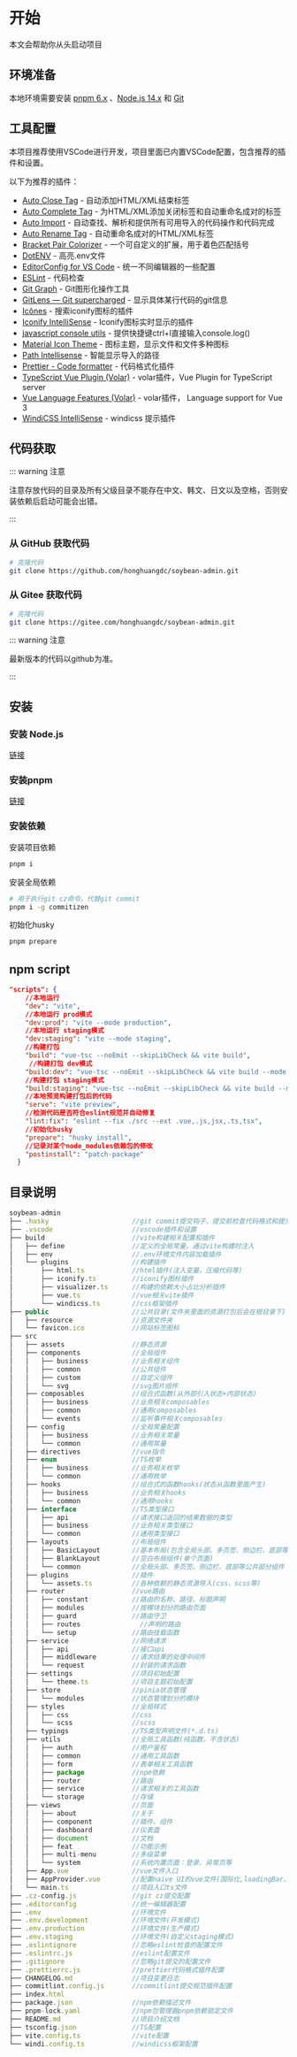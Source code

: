 # 开始

本文会帮助你从头启动项目

## 环境准备

本地环境需要安装 [pnpm 6.x](https://pnpm.io/) 、[Node.js 14.x](http://nodejs.org/) 和 [Git](https://git-scm.com/)

## 工具配置

本项目推荐使用VSCode进行开发，项目里面已内置VSCode配置，包含推荐的插件和设置。

以下为推荐的插件：

- [Auto Close Tag](https://marketplace.visualstudio.com/items?itemName=formulahendry.auto-close-tag) - 自动添加HTML/XML结束标签
- [Auto Complete Tag](https://marketplace.visualstudio.com/items?itemName=formulahendry.auto-complete-tag) - 为HTML/XML添加关闭标签和自动重命名成对的标签
- [Auto Import](https://marketplace.visualstudio.com/items?itemName=steoates.autoimport) - 自动查找、解析和提供所有可用导入的代码操作和代码完成
- [Auto Rename Tag](https://marketplace.visualstudio.com/items?itemName=formulahendry.auto-rename-tag) - 自动重命名成对的HTML/XML标签
- [Bracket Pair Colorizer](https://marketplace.visualstudio.com/items?itemName=CoenraadS.bracket-pair-colorizer) - 一个可自定义的扩展，用于着色匹配括号
- [DotENV](https://marketplace.visualstudio.com/items?itemName=mikestead.dotenv) - 高亮.env文件
- [EditorConfig for VS Code](https://marketplace.visualstudio.com/items?itemName=EditorConfig.EditorConfig) - 统一不同编辑器的一些配置
- [ESLint](https://marketplace.visualstudio.com/items?itemName=dbaeumer.vscode-eslint) - 代码检查
- [Git Graph](https://marketplace.visualstudio.com/items?itemName=mhutchie.git-graph) - Git图形化操作工具
- [GitLens — Git supercharged](https://marketplace.visualstudio.com/items?itemName=eamodio.gitlens) - 显示具体某行代码的git信息
- [Icônes](https://marketplace.visualstudio.com/items?itemName=afzalsayed96.icones) - 搜索iconify图标的插件
- [Iconify IntelliSense](https://marketplace.visualstudio.com/items?itemName=antfu.iconify) - Iconify图标实时显示的插件
- [javascript console utils](https://marketplace.visualstudio.com/items?itemName=whtouche.vscode-js-console-utils) - 提供快捷键ctrl+l直接输入console.log()
- [Material Icon Theme](https://marketplace.visualstudio.com/items?itemName=PKief.material-icon-theme) - 图标主题，显示文件和文件多种图标
- [Path Intellisense](https://marketplace.visualstudio.com/items?itemName=christian-kohler.path-intellisense) - 智能显示导入的路径
- [Prettier - Code formatter](https://marketplace.visualstudio.com/items?itemName=esbenp.prettier-vscode) - 代码格式化插件
- [TypeScript Vue Plugin (Volar)](https://marketplace.visualstudio.com/items?itemName=johnsoncodehk.vscode-typescript-vue-plugin) - volar插件，Vue Plugin for TypeScript server
- [Vue Language Features (Volar)](https://marketplace.visualstudio.com/items?itemName=johnsoncodehk.volar) - volar插件， Language support for Vue 3
- [WindiCSS IntelliSense](https://marketplace.visualstudio.com/items?itemName=voorjaar.windicss-intellisense) - windicss 提示插件

## 代码获取

::: warning 注意

注意存放代码的目录及所有父级目录不能存在中文、韩文、日文以及空格，否则安装依赖后启动可能会出错。

:::

### 从 GitHub 获取代码

```bash
# 克隆代码
git clone https://github.com/honghuangdc/soybean-admin.git
```

### 从 Gitee 获取代码

```bash
# 克隆代码
git clone https://gitee.com/honghuangdc/soybean-admin.git
```

::: warning 注意

最新版本的代码以github为准。

:::

## 安装

### 安装 Node.js

[链接](/tutorial/install.html#安装-node-js)

### 安装pnpm

[链接](/tutorial/install.html#安装pnpm)

### 安装依赖

安装项目依赖

```bash
pnpm i
```

安装全局依赖

```bash
# 用于执行git cz命令，代替git commit
pnpm i -g commitizen
```

初始化husky

```bash
pnpm prepare
```



## npm script

```json
"scripts": {
    //本地运行
    "dev": "vite",
    //本地运行 prod模式
    "dev:prod": "vite --mode production",
    //本地运行 staging模式
    "dev:staging": "vite --mode staging",
  	//构建打包
    "build": "vue-tsc --noEmit --skipLibCheck && vite build",
  	 //构建打包 dev模式
    "build:dev": "vue-tsc --noEmit --skipLibCheck && vite build --mode development",
    //构建打包 staging模式
    "build:staging": "vue-tsc --noEmit --skipLibCheck && vite build --mode staging",
  	//本地预览构建打包后的代码
    "serve": "vite preview",
  	//检测代码是否符合eslint规范并自动修复
    "lint:fix": "eslint --fix ./src --ext .vue,.js,jsx,.ts,tsx",
  	//初始化husky
    "prepare": "husky install",
  	//记录对某个node_modules依赖包的修改
    "postinstall": "patch-package"
  }
```

## 目录说明

```typescript
soybean-admin
├── .husky                     //git commit提交钩子，提交前检查代码格式和提交commit内容的格式
├── .vscode                    //vscode插件和设置
├── build                      //vite构建相关配置和插件
│   ├── define                 //定义的全局常量，通过vite构建时注入
│   ├── env                    //.env环境文件内容加载插件
│   └── plugins                //构建插件
│       ├── html.ts            //html插件(注入变量，压缩代码等)
│       ├── iconify.ts         //iconify图标插件
│       ├── visualizer.ts      //构建的依赖大小占比分析插件
│       ├── vue.ts             //vue相关vite插件
│       └── windicss.ts        //css框架插件
├── public                     //公共目录(文件夹里面的资源打包后会在根目录下)
│   ├── resource               //资源文件夹
│   └── favicon.ico            //网站标签图标
├── src
│   ├── assets                 //静态资源
│   ├── components             //全局组件
│   │   ├── business           //业务相关组件
│   │   ├── common             //公共组件
│   │   ├── custom             //自定义组件
│   │   └── svg                //svg图片组件
│   ├── composables            //组合式函数(从外部引入状态+内部状态)
│   │   ├── business           //业务相关composables
│   │   ├── common             //通用composables
│   │   └── events             //监听事件相关composables
│   ├── config                 //全局常量配置
│   │   ├── business           //业务相关常量
│   │   └── common             //通用常量
│   ├── directives             //vue指令
│   ├── enum                   //TS枚举
│   │   ├── business           //业务相关枚举
│   │   └── common             //通用枚举
│   ├── hooks                  //组合式的函数hooks(状态从函数里面产生)
│   │   ├── business           //业务相关hooks
│   │   └── common             //通用hooks
│   ├── interface              //TS类型接口
│   │   ├── api                //请求接口返回的结果数据的类型
│   │   ├── business           //业务相关类型接口
│   │   └── common             //通用类型接口
│   ├── layouts                //布局组件
│   │   ├── BasicLayout        //基本布局(包含全局头部、多页签、侧边栏、底部等公共部分)
│   │   ├── BlankLayout        //空白布局组件(单个页面)
│   │   └── common             //全局头部、多页签、侧边栏、底部等公共部分组件
│   ├── plugins                //插件
│   │   └── assets.ts          //各种依赖的静态资源导入(css、scss等)
│   ├── router                 //vue路由
│   │   ├── constant           //路由的名称、路径、标题声明
│   │   ├── modules            //按模块划分的路由页面
│   │   ├── guard              //路由守卫
│   │   ├── routes         		 //声明的路由
│   │   └── setup              //路由挂载函数
│   ├── service                //网络请求
│   │   ├── api                //接口api
│   │   ├── middleware         //请求结果的处理中间件
│   │   └── request            //封装的请求函数
│   ├── settings               //项目初始配置
│   │   └── theme.ts           //项目主题初始配置
│   ├── store                  //pinia状态管理
│   │   └── modules            //状态管理划分的模块
│   ├── styles                 //全局样式
│   │   ├── css                //css
│   │   └── scss               //scss
│   ├── typings                //TS类型声明文件(*.d.ts)
│   ├── utils                  //全局工具函数(纯函数，不含状态)
│   │   ├── auth               //用户鉴权
│   │   ├── common             //通用工具函数
│   │   ├── form               //表单相关工具函数
│   │   ├── package            //npm依赖
│   │   ├── router             //路由
│   │   ├── service            //请求相关的工具函数
│   │   └── storage            //存储
│   ├── views                  //页面
│   │   ├── about              //关于
│   │   ├── component          //插件、组件
│   │   ├── dashboard          //仪表盘
│   │   ├── document           //文档
│   │   ├── feat               //功能示例
│   │   ├── multi-menu         //多级菜单
│   │   └── system             //系统内置页面：登录、异常页等
│   ├── App.vue                //vue文件入口
│   ├── AppProvider.vue        //配置naive UI的vue文件(国际化,loadingBar、message等组件)
│   └── main.ts                //项目入口ts文件
├── .cz-config.js              //git cz提交配置
├── .editorconfig              //统一编辑器配置
├── .env                       //环境文件
├── .env.development           //环境文件(开发模式)
├── .env.production            //环境文件(生产模式)
├── .env.staging               //环境文件(自定义staging模式)
├── .eslintignore              //忽略eslint检查的配置文件
├── .eslintrc.js               //eslint配置文件
├── .gitignore                 //忽略git提交的配置文件
├── .prettierrc.js             //prettier代码格式插件配置
├── CHANGELOG.md               //项目变更日志
├── commitlint.config.js       //commitlint提交规范插件配置
├── index.html
├── package.json               //npm依赖描述文件
├── pnpm-lock.yaml             //npm包管理器pnpm依赖锁定文件
├── README.md                  //项目介绍文档
├── tsconfig.json              //TS配置
├── vite.config.ts             //vite配置
└── windi.config.ts            //windicss框架配置
```
